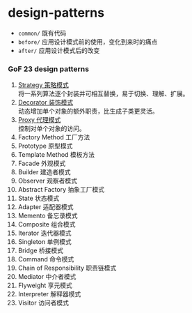 # design-patterns

- `common/` 既有代码
- `before/` 应用设计模式前的使用，变化到来时的痛点
- `after/` 应用设计模式后的改变

### GoF 23 design patterns

1. [Strategy 策略模式](/src/main/java/com/lzhlyle/demo/design/pattern/gof/strategy)    
将一系列算法逐个封装并可相互替换，易于切换、理解、扩展。
2. [Decorator 装饰模式](/src/main/java/com/lzhlyle/demo/design/pattern/gof/decorator)    
动态增加单个对象的额外职责，比生成子类更灵活。
3. [Proxy 代理模式](/src/main/java/com/lzhlyle/demo/design/pattern/gof/proxy)    
控制对单个对象的访问。
4. Factory Method 工厂方法
5. Prototype 原型模式
6. Template Method 模板方法
7. Facade 外观模式
8. Builder 建造者模式
9. Observer 观察者模式
10. Abstract Factory 抽象工厂模式
11. State 状态模式
12. Adapter 适配器模式
13. Memento 备忘录模式
14. Composite 组合模式
15. Iterator 迭代器模式
16. Singleton 单例模式
17. Bridge 桥接模式
18. Command 命令模式
19. Chain of Responsibility 职责链模式
20. Mediator 中介者模式
21. Flyweight 享元模式
22. Interpreter 解释器模式
23. Visitor 访问者模式